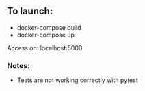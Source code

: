 ## To launch:
 - docker-compose build
 - docker-compose up

 Access on: localhost:5000

### Notes:
 - Tests are not working correctly with pytest
